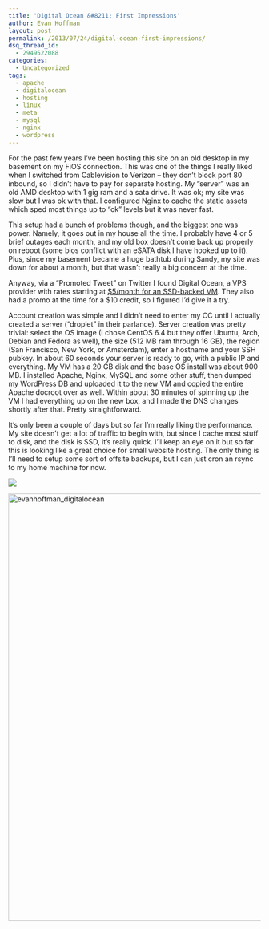 ```yaml
---
title: 'Digital Ocean &#8211; First Impressions'
author: Evan Hoffman
layout: post
permalink: /2013/07/24/digital-ocean-first-impressions/
dsq_thread_id:
  - 2949522088
categories:
  - Uncategorized
tags:
  - apache
  - digitalocean
  - hosting
  - linux
  - meta
  - mysql
  - nginx
  - wordpress
---
```

For the past few years I&#8217;ve been hosting this site on an old desktop in my basement on my FiOS connection. This was one of the things I really liked when I switched from Cablevision to Verizon &#8211; they don&#8217;t block port 80 inbound, so I didn&#8217;t have to pay for separate hosting. My &#8220;server&#8221; was an old AMD desktop with 1 gig ram and a sata drive. It was ok; my site was slow but I was ok with that. I configured Nginx to cache the static assets which sped most things up to &#8220;ok&#8221; levels but it was never fast. 

This setup had a bunch of problems though, and the biggest one was power. Namely, it goes out in my house all the time. I probably have 4 or 5 brief outages each month, and my old box doesn&#8217;t come back up properly on reboot (some bios conflict with an eSATA disk I have hooked up to it). Plus, since my basement became a huge bathtub during Sandy, my site was down for about a month, but that wasn&#8217;t really a big concern at the time.

Anyway, via a &#8220;Promoted Tweet&#8221; on Twitter I found Digital Ocean, a VPS provider with rates starting at <a href="https://www.digitalocean.com/?refcode=6046a8ff1ac9" onclick="_gaq.push(['_trackEvent', 'outbound-article', 'https://www.digitalocean.com/?refcode=6046a8ff1ac9', '$5/month for an SSD-backed VM']);" >$5/month for an SSD-backed VM</a>. They also had a promo at the time for a $10 credit, so I figured I&#8217;d give it a try. 

Account creation was simple and I didn&#8217;t need to enter my CC until I actually created a server (&#8220;droplet&#8221; in their parlance). Server creation was pretty trivial: select the OS image (I chose CentOS 6.4 but they offer Ubuntu, Arch, Debian and Fedora as well), the size (512 MB ram through 16 GB), the region (San Francisco, New York, or Amsterdam), enter a hostname and your SSH pubkey. In about 60 seconds your server is ready to go, with a public IP and everything. My VM has a 20 GB disk and the base OS install was about 900 MB. I installed Apache, Nginx, MySQL and some other stuff, then dumped my WordPress DB and uploaded it to the new VM and copied the entire Apache docroot over as well. Within about 30 minutes of spinning up the VM I had everything up on the new box, and I made the DNS changes shortly after that. Pretty straightforward.

It&#8217;s only been a couple of days but so far I&#8217;m really liking the performance. My site doesn&#8217;t get a lot of traffic to begin with, but since I cache most stuff to disk, and the disk is SSD, it&#8217;s really quick. I&#8217;ll keep an eye on it but so far this is looking like a great choice for small website hosting. The only thing is I&#8217;ll need to setup some sort of offsite backups, but I can just cron an rsync to my home machine for now.

<ins datetime="2013-07-24T18:12:24+00:00"><img src='http://share.pingdom.com/banners/bed0a3d6' /></ins>

<ins datetime="2013-08-08T12:00:18+00:00"><a href="http://www.evanhoffman.com/evan/2013/07/24/digital-ocean-first-impressions/evanhoffman_digitalocean/" onclick="_gaq.push(['_trackEvent', 'outbound-article', 'http://www.evanhoffman.com/evan/2013/07/24/digital-ocean-first-impressions/evanhoffman_digitalocean/', '']);"  rel="attachment wp-att-2212"><img src="http://www.evanhoffman.com/evan/wp-content/uploads/2013/07/evanhoffman_digitalocean.png" alt="evanhoffman_digitalocean" width="976" height="852" class="aligncenter size-full wp-image-2212" /></a></ins>